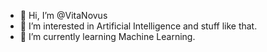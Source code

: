 - 👋 Hi, I’m @VitaNovus
- 👀 I’m interested in Artificial Intelligence and stuff like that.
- 🌱 I’m currently learning Machine Learning.


<!---
VitaNovus/VitaNovus is a ✨ special ✨ repository because its `README.md` (this file) appears on your GitHub profile.
You can click the Preview link to take a look at your changes.
--->
